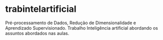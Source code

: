 # trabintelartificial
Pré-processamento de Dados, Redução de Dimensionalidade e  Aprendizado Supervisionado. Trabalho Inteligência artificial abordando os assuntos abordados nas aulas.
